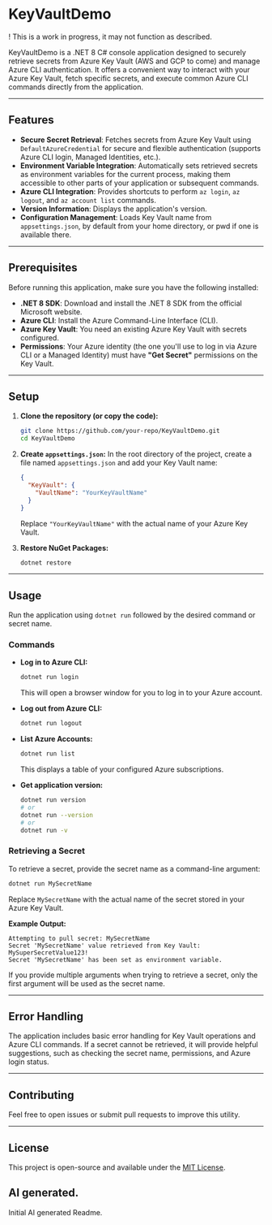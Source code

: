 # KeyVaultDemo

! This is a work in progress, it may not function as described.

KeyVaultDemo is a .NET 8 C\# console application designed to securely retrieve secrets from Azure Key Vault (AWS and GCP to come) and manage Azure CLI authentication. It offers a convenient way to interact with your Azure Key Vault, fetch specific secrets, and execute common Azure CLI commands directly from the application.

-----

## Features

  * **Secure Secret Retrieval**: Fetches secrets from Azure Key Vault using `DefaultAzureCredential` for secure and flexible authentication (supports Azure CLI login, Managed Identities, etc.).
  * **Environment Variable Integration**: Automatically sets retrieved secrets as environment variables for the current process, making them accessible to other parts of your application or subsequent commands.
  * **Azure CLI Integration**: Provides shortcuts to perform `az login`, `az logout`, and `az account list` commands.
  * **Version Information**: Displays the application's version.
  * **Configuration Management**: Loads Key Vault name from `appsettings.json`, by default from your home directory, or pwd if one is available there.

-----

## Prerequisites

Before running this application, make sure you have the following installed:

  * **.NET 8 SDK**: Download and install the .NET 8 SDK from the official Microsoft website.
  * **Azure CLI**: Install the Azure Command-Line Interface (CLI).
  * **Azure Key Vault**: You need an existing Azure Key Vault with secrets configured.
  * **Permissions**: Your Azure identity (the one you'll use to log in via Azure CLI or a Managed Identity) must have **"Get Secret"** permissions on the Key Vault.

-----

## Setup

1.  **Clone the repository (or copy the code):**

    ```bash
    git clone https://github.com/your-repo/KeyVaultDemo.git
    cd KeyVaultDemo
    ```

2.  **Create `appsettings.json`:**
    In the root directory of the project, create a file named `appsettings.json` and add your Key Vault name:

    ```json
    {
      "KeyVault": {
        "VaultName": "YourKeyVaultName"
      }
    }
    ```

    Replace `"YourKeyVaultName"` with the actual name of your Azure Key Vault.

3.  **Restore NuGet Packages:**

    ```bash
    dotnet restore
    ```

-----

## Usage

Run the application using `dotnet run` followed by the desired command or secret name.

### Commands

  * **Log in to Azure CLI:**

    ```bash
    dotnet run login
    ```

    This will open a browser window for you to log in to your Azure account.

  * **Log out from Azure CLI:**

    ```bash
    dotnet run logout
    ```

  * **List Azure Accounts:**

    ```bash
    dotnet run list
    ```

    This displays a table of your configured Azure subscriptions.

  * **Get application version:**

    ```bash
    dotnet run version
    # or
    dotnet run --version
    # or
    dotnet run -v
    ```

### Retrieving a Secret

To retrieve a secret, provide the secret name as a command-line argument:

```bash
dotnet run MySecretName
```

Replace `MySecretName` with the actual name of the secret stored in your Azure Key Vault.

**Example Output:**

```
Attempting to pull secret: MySecretName
Secret 'MySecretName' value retrieved from Key Vault:
MySuperSecretValue123!
Secret 'MySecretName' has been set as environment variable.
```

If you provide multiple arguments when trying to retrieve a secret, only the first argument will be used as the secret name.

-----

## Error Handling

The application includes basic error handling for Key Vault operations and Azure CLI commands. If a secret cannot be retrieved, it will provide helpful suggestions, such as checking the secret name, permissions, and Azure login status.

-----

## Contributing

Feel free to open issues or submit pull requests to improve this utility.

-----

## License

This project is open-source and available under the [MIT License](https://www.google.com/search?q=LICENSE).

## AI generated.

Initial AI generated Readme.
